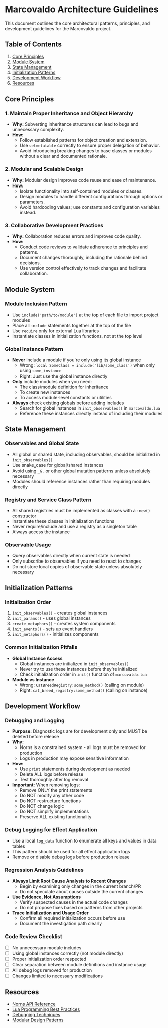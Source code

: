 # Marcovaldo Architecture Guidelines

This document outlines the core architectural patterns, principles, and development guidelines for the Marcovaldo project.

## Table of Contents
1. [Core Principles](#core-principles)
2. [Module System](#module-system)
3. [State Management](#state-management)
4. [Initialization Patterns](#initialization-patterns)
5. [Development Workflow](#development-workflow)
6. [Resources](#resources)

## Core Principles

### 1. Maintain Proper Inheritance and Object Hierarchy
- **Why:** Subverting inheritance structures can lead to bugs and unnecessary complexity.
- **How:** 
  - Follow established patterns for object creation and extension.
  - Use `setmetatable` correctly to ensure proper delegation of behavior.
  - Avoid introducing breaking changes to base classes or modules without a clear and documented rationale.

### 2. Modular and Scalable Design
- **Why:** Modular design improves code reuse and ease of maintenance.
- **How:** 
  - Isolate functionality into self-contained modules or classes.
  - Design modules to handle different configurations through options or parameters.
  - Avoid hardcoding values; use constants and configuration variables instead.

### 3. Collaborative Development Practices
- **Why:** Collaboration reduces errors and improves code quality.
- **How:** 
  - Conduct code reviews to validate adherence to principles and patterns.
  - Document changes thoroughly, including the rationale behind decisions.
  - Use version control effectively to track changes and facilitate collaboration.

## Module System

### Module Inclusion Pattern
- Use `include('path/to/module')` at the top of each file to import project modules
- Place all `include` statements together at the top of the file
- Use `require` only for external Lua libraries
- Instantiate classes in initialization functions, not at the top level

### Global Instance Pattern
- **Never** include a module if you're only using its global instance
  - Wrong: `local SomeClass = include('lib/some_class')` when only using `some_instance`
  - Right: Just use the global instance directly
- **Only** include modules when you need:
  - The class/module definition for inheritance
  - To create new instances
  - To access module-level constants or utilities
- **Always** check existing globals before adding includes
  - Search for global instances in `init_observables()` in `marcovaldo.lua`
  - Reference these instances directly instead of including their modules

## State Management

### Observables and Global State
- All global or shared state, including observables, should be initialized in `init_observables()`
- Use snake_case for global/shared instances
- Avoid using `_G.` or other global mutation patterns unless absolutely necessary
- Modules should reference instances rather than requiring modules directly

### Registry and Service Class Pattern
- All shared registries must be implemented as classes with a `:new()` constructor
- Instantiate these classes in initialization functions
- Never require/include and use a registry as a singleton table
- Always access the instance

### Observable Usage
- Query observables directly when current state is needed
- Only subscribe to observables if you need to react to changes
- Do not store local copies of observable state unless absolutely necessary

## Initialization Patterns

### Initialization Order
1. `init_observables()` - creates global instances
2. `init_params()` - uses global instances
3. `create_metaphors()` - creates system components
4. `init_events()` - sets up event handlers
5. `init_metaphors()` - initializes components

### Common Initialization Pitfalls
- **Global Instance Access**
  - Global instances are initialized in `init_observables()`
  - Never try to use these instances before they're initialized
  - Check initialization order in `init()` function of `marcovaldo.lua`
- **Module vs Instance**
  - Wrong: `CatBreedRegistry:some_method()` (calling on module)
  - Right: `cat_breed_registry:some_method()` (calling on instance)

## Development Workflow

### Debugging and Logging
- **Purpose:** Diagnostic logs are for development only and MUST be deleted before release
- **Why:** 
  - Norns is a constrained system - all logs must be removed for production
  - Logs in production may expose sensitive information
- **How:**
  - Use `print` statements during development as needed
  - Delete ALL logs before release
  - Test thoroughly after log removal
- **Important:** When removing logs:
  - Remove ONLY the print statements
  - Do NOT modify any other code
  - Do NOT restructure functions
  - Do NOT change logic
  - Do NOT simplify implementations
  - Preserve ALL existing functionality

### Debug Logging for Effect Application
- Use a local `log_data` function to enumerate all keys and values in data tables
- This pattern should be used for all effect application logs
- Remove or disable debug logs before production release

### Regression Analysis Guidelines
- **Always Limit Root Cause Analysis to Recent Changes**
  - Begin by examining only changes in the current branch/PR
  - Do not speculate about causes outside the current changes
- **Use Evidence, Not Assumptions**
  - Verify suspected causes in the actual code changes
  - Do not propose fixes based on patterns from other projects
- **Trace Initialization and Usage Order**
  - Confirm all required initialization occurs before use
  - Document the investigation path clearly

### Code Review Checklist
- [ ] No unnecessary module includes
- [ ] Using global instances correctly (not module directly)
- [ ] Proper initialization order respected
- [ ] Clear separation between module definitions and instance usage
- [ ] All debug logs removed for production
- [ ] Changes limited to necessary modifications

## Resources
- [Norns API Reference](https://monome.org/docs/norns/reference/)
- [Lua Programming Best Practices](https://www.lua.org/manual/)
- [Debugging Techniques](https://example.com/debugging-guide)
- [Modular Design Patterns](https://example.com/modular-design)